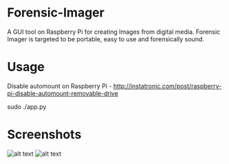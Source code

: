 # Forensic-Imager
A GUI tool on Raspberry Pi for creating Images from digital media. Forensic Imager is targeted to be portable, easy to use and forensically sound.

# Usage
Disable automount on Raspberry Pi - http://instatronic.com/post/raspberry-pi-disable-automount-removable-drive

sudo ./app.py

# Screenshots

![alt text](https://github.com/johntcw/Forensic-Imager/blob/master/screenshots/1.png)
![alt text](https://github.com/johntcw/Forensic-Imager/blob/master/screenshots/2.png)
